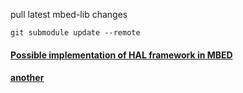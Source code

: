 

pull latest mbed-lib changes
```
git submodule update --remote
```



#### [Possible implementation of HAL framework in MBED](https://os.mbed.com/forum/platform-34-ST-Nucleo-F401RE-community/topic/4963/?page=2)

#### [another](https://os.mbed.com/users/gregeric/code/Nucleo_Hello_Encoder/docs/tip/main_8cpp_source.html)